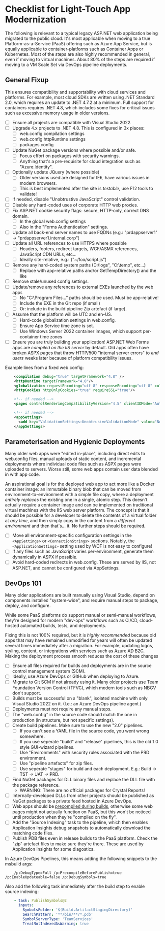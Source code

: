 # Checklist for Light-Touch App Modernization

The following is relevant to a typical legacy ASP.NET web application being 
migrated to the public cloud. It's most applicable when moving to a true 
Platform-as-a-Service (PaaS) offering such as Azure App Service, but is equally
applicable to container-platforms such as Container Apps or Kubernetes. Most of
the steps are also highly recommended in general, even if moving to virtual machines.
About 80% of the steps are required if moving to a VM Scale Set via DevOps pipeline
deployments.

## General Fixup
This ensures compatibility and supportability with cloud services and platforms. For example,
most cloud SDKs are written using .NET Standard 2.0, which requires an update to .NET 4.7.2 at
a minimum. Full support for containers requires .NET 4.8, which includes some fixes for critical
issues such as excessive memory usage in older versions.

- [ ] Ensure all projects are compatible with Visual Studio 2022.
- [ ] Upgrade 4.x projects to .NET 4.8. This is configured in 3x places:
  - [ ] web.config compilation settings
  - [ ] web.config httpRuntime settings
  - [ ] packages.config
- [ ] Update NuGet package versions where possible and/or safe.
  - [ ] Focus effort on packages with security warnings.
  - [ ] Anything that's a pre-requisite for cloud integration such as "Azure.Identity".
- [ ] Optionally update JQuery (where possible)
  - [ ] Older versions used are designed for IE6, have various issues in modern browsers.
  - [ ] This is best implemented after the site is *testable*, use F12 tools to validate!
- [ ] If needed, disable "Unobtrustive JavaScript" control validation.
- [ ] Disable any hard-coded uses of corporate HTTP web proxies.
- [ ] Fix ASP.NET cookie security flags: secure, HTTP-only, correct DNS domain.
  - [ ] In the global web.config settings
  - [ ] Also in the "Forms Authentication" settings.
- [ ] Update all back-end server names to use FQDNs (e.g.: "prdappserver1" -> "prdappserver1.internal.corp")
- [ ] Update all URL references to use HTTPS where possible
  - [ ] Headers, footers, redirect targets, WCF/ASMX references, JavaScript CDN URLs, etc...
  - [ ] Ideally site-relative, e.g.: ("~/foo/script.js")
- [ ] Remove any hard-coded system paths (D:\logs", "C:\temp", etc...)
  - [ ] Replace with app-relative paths and/or GetTempDirectory() and the like         
- [ ] Remove stale/unused config settings.
- [ ] Update/remove any references to external EXEs launched by the web apps  
  - [ ] No "C:\Program Files..." paths should be used. Must be app-relative!
  - [ ] Include the EXE in the Git repo (if small)
  - [ ] Or: include in the build pipeline Zip artefact (if large).
- [ ] Assume that the platform will be UTC and en-US.
  - [ ] Hard-code globalization settings in web.config.
  - [ ] Ensure App Service time zone is set.
  - [ ] Use Windows Server 2022 container images, which support per-container time zones
- [ ] Ensure you are truly building your application! ASP.NET Web Forms apps are *compiled on the IIS server* by default. Old apps often have broken ASPX pages that throw HTTP/500 "internal server errors" to *end users* weeks later because of platform compatibility issues.

Example lines from a fixed web.config:

```xml
    <compilation debug="true" targetFramework="4.8" />
    <httpRuntime targetFramework="4.8"/>    
    <globalization requestEncoding="utf-8" responseEncoding="utf-8" culture="en-AU" uiCulture="en-AU"/>
    <httpCookies httpOnlyCookies="true" requireSSL="true"/>

    <!-- if needed -->
    <pages controlRenderingCompatibilityVersion="4.5" clientIDMode="AutoID"/>  

    <!-- if needed -->
    <appSettings>  
      <add key="ValidationSettings:UnobtrusiveValidationMode" value="None"></add>  
    </appSettings>  
```

## Parameterisation and Hygienic Deployments
Many older web apps were "edited in-place", including direct edits to web.config files, manual
uploads of static content, and incremental deployments where individual code files such as ASPX
pages were uploaded to servers. Worse still, some web apps contain user data blended in with app
code.

An aspirational goal is for the deployed web app to act more like a Docker container image: an immutable
binary blob that can be moved from environment-to-environment with a simple file copy, where a deployment
*entirely replaces* the existing one in a single, atomic step. This doesn't actually require a container
image and can be implemented on traditional virtual machines with the IIS web server platform. The concept
is that it should be possible for a developer to delete the contents of a virtual folder at *any time*, and
then simply copy in the content from a *different environment* and then that's... it. No further steps
should be required. 

- [ ] Move all environment-specific configuration settings in the `<AppSettings>` or `<ConnectionStrings>` sections. Notably, the `<ApplicationSettings>` setting used by WCF is not easy to configure!
- [ ] If any files such as JavaScript varies per-environment, generate them dynamically in ASPX if possible.
- [ ] Avoid hard-coded redirects in web.config. These are served by IIS, not ASP.NET, and cannot be configured via AppSettings.

## DevOps 101
Many older applications are built manually using Visual Studio, depend on components
installed "system-wide", and require manual steps to package, deploy, and configure.

While some PaaS platforms do support manual or semi-manual workflows, they're designed
for modern "dev-ops" workflows such as CI/CD, cloud-hosted automated builds, tests, and
deployments. 

Fixing this is not 100% required, but it is *highly recommended* because old apps
that may have remained unmodified for years will often be updated several times
immediately after a migration. For example, updating logos, styling, content, or 
integrations with services such as Azure AD B2C. Making the deployment process smooth
reduces the cost of these changes

- [ ] Ensure all files required for builds and deployments are in the source control management system (SCM).
- [ ] Ideally, use Azure DevOps or GitHub when deploying to Azure.
- [ ] Migrate to Git SCM if not already using it. Many older projects use Team Foundation Version Control (TFVC), which modern tools such as NBGV don't support.
- [ ] Builds must be successful on a "blank", isolated machine with only Visual Studio 2022 on it. (I.e.: an Azure DevOps pipeline agent.)
- [ ] Deployments must not require any manual steps.
- [ ] The "web.config" in the source code should match the one in production (in structure, but not specific settings).
- [ ] Create build pipelines. Make sure to use the new "2.0" pipelines.
  - [ ] If you can't see a YAML file in the source code, you went wrong somewhere.
  - [ ] If you use seperate "build" and "release" pipelines, this is the old 1.0 style GUI-wizard pipelines.
  - [ ] Use "Environments" with security rules associated with the PRD environment.
  - [ ] Use "pipeline artefacts" for zip files.
  - [ ] Use seperate "stages" for build and each deployment. E.g.: Build -> TST -> UAT -> PRD.
- [ ] Find NuGet packages for DLL binary files and replace the DLL file with the package reference.
  - WARNING: There are no official packages for Crystal Reports!
- [ ] Internally-developed DLLs from other projects should be published as NuGet packages to a private feed hosted in Azure DevOps.
- [ ] Web apps should be [precompiled during builds](https://learn.microsoft.com/en-us/aspnet/web-forms/overview/older-versions-getting-started/deploying-web-site-projects/precompiling-your-website-cs), otherwise some web pages might not actually function on PaaS, but this won't be noticed until production when they're "compiled on the fly".
- [ ] Add the "Source Indexing" task to the pipeline, which then enables Application Insights debug snapshots to automatically download the matching code files.
- [ ] Publish PDB files even in release builds to the PaaS platform. Check the "zip" artefact files to make sure they're there. These are used by Application Insights for some diagostics.

In Azure DevOps Pipelines, this means adding the following snippets to the msbuild args:

```batch
    /p:DebugType=Full /p:PrecompileBeforePublish=true /p:EnableUpdateable=false /p:DebugSymbols=true
```

Also add the following task immediately after the build step to enable source indexing:

```YAML
    - task: PublishSymbols@2
      inputs:
        SymbolsFolder: '$(Build.ArtifactStagingDirectory)'
        SearchPattern: '**/bin/**/*.pdb'
        SymbolServerType: 'TeamServices'
        TreatNotIndexedAsWarning: true
```
